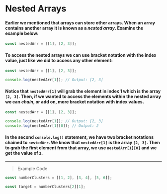 
# Nested Arrays
#### Earlier we mentioned that arrays can store other arrays. When an array contains another array it is known as a *nested array*. Examine the example below:
```js
const nestedArr = [[1], [2, 3]];
```
#### To access the nested arrays we can use bracket notation with the index value, just like we did to access any other element:
```js
const nestedArr = [[1], [2, 3]];

console.log(nestedArr[1]); // Output: [2, 3]
```
#### Notice that `nestedArr[1]` will grab the element in index 1 which is the array `[2, 3]`. Then, if we wanted to access the elements within the nested array we can *chain*, or add on, more bracket notation with index values.
```js
const nestedArr = [[1], [2, 3]];

console.log(nestedArr[1]); // Output: [2, 3]
console.log(nestedArr[1][0]); // Output: 2
```
#### In the second `console.log()` statement, we have two bracket notations chained to `nestedArr`. We know that `nestedArr[1]` is the array `[2, 3]`. Then to grab the first element from that array, we use `nestedArr[1][0]` and we get the value of `2`.
---
> Example Code
```js
const numberClusters = [[1, 2], [3, 4], [5, 6]];

const target = numberClusters[2][1];
```